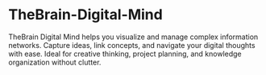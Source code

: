 # TheBrain-Digital-Mind
TheBrain Digital Mind helps you visualize and manage complex information networks. Capture ideas, link concepts, and navigate your digital thoughts with ease. Ideal for creative thinking, project planning, and knowledge organization without clutter.
